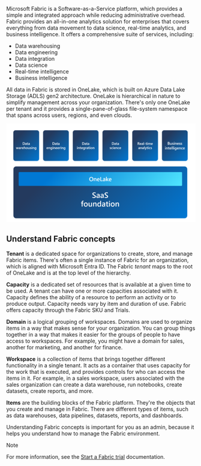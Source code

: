Microsoft Fabric is a Software-as-a-Service platform, which provides a simple and integrated approach while reducing administrative overhead. Fabric provides an all-in-one analytics solution for enterprises that covers everything from data movement to data science, real-time analytics, and business intelligence. It offers a comprehensive suite of services, including:

- Data warehousing
- Data engineering
- Data integration
- Data science
- Real-time intelligence
- Business intelligence

All data in Fabric is stored in OneLake, which is built on Azure Data Lake Storage (ADLS) gen2 architecture. OneLake is hierarchical in nature to simplify management across your organization. There's only one OneLake per tenant and it provides a single-pane-of-glass file-system namespace that spans across users, regions, and even clouds.

![Diagram of Fabric architecture, show with OneLake as the foundation, with each experience built on top.](../media/fabric-overview.png)

## Understand Fabric concepts

**Tenant** is a dedicated space for organizations to create, store, and manage Fabric items. There's often a single instance of Fabric for an organization, which is aligned with Microsoft Entra ID. The Fabric *tenant* maps to the root of OneLake and is at the top level of the hierarchy.

**Capacity** is a dedicated set of resources that is available at a given time to be used. A tenant can have one or more capacities associated with it. Capacity defines the ability of a resource to perform an activity or to produce output. Capacity needs vary by item and duration of use. Fabric offers capacity through the Fabric SKU and Trials.

**Domain** is a logical grouping of workspaces. Domains are used to organize items in a way that makes sense for your organization. You can group things together in a way that makes it easier for the groups of people to have access to workspaces. For example, you might have a domain for sales, another for marketing, and another for finance.

**Workspace** is a collection of items that brings together different functionality in a single tenant. It acts as a container that uses capacity for the work that is executed, and provides controls for who can access the items in it. For example, in a sales workspace, users associated with the sales organization can create a data warehouse, run notebooks, create datasets, create reports, and more.

**Items** are the building blocks of the Fabric platform. They're the objects that you create and manage in Fabric. There are different types of items, such as data warehouses, data pipelines, datasets, reports, and dashboards.

Understanding Fabric concepts is important for you as an admin, because it helps you understand how to manage the Fabric environment.

> [!NOTE]
> For more information, see the [Start a Fabric trial](/fabric/get-started/fabric-trial) documentation.